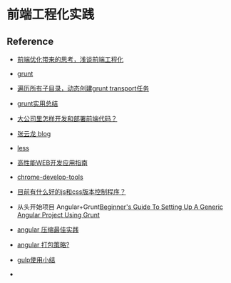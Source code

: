 前端工程化实践
==========

## Reference
* [前端优化带来的思考，浅谈前端工程化](http://www.cnblogs.com/yexiaochai/p/4901341.html)
* [grunt](http://www.gruntjs.net/)
* [遍历所有子目录，动态创建grunt transport任务](http://kyfxbl.iteye.com/blog/1971335)
* [grunt实用总结](http://www.cnblogs.com/chyingp/p/grunt-practical-summary.html)
* [大公司里怎样开发和部署前端代码？](https://www.zhihu.com/question/20790576)
* [张云龙 blog](https://github.com/fouber/blog)
* [less](http://123.56.156.13/api/lesscss/bootcss/www.bootcss.com/p/lesscss/index.htm)
* [高性能WEB开发应用指南](http://developer.51cto.com/art/201104/257581.htm)
* [chrome-develop-tools](http://www.cnblogs.com/constantince/p/4585983.html)

* [目前有什么好的js和css版本控制程序？](https://www.zhihu.com/question/27548038)
* 从头开始项目 Angular+Grunt[Beginner's Guide To Setting Up A Generic Angular Project Using Grunt](http://technology.finra.org/code/setting-up-angular-using-grunt.html)
* [angular 压缩最佳实践](https://segmentfault.com/q/1010000004520699)
* [angular 打包策略?](https://segmentfault.com/q/1010000004410982)
* [gulp使用小结](http://web.jobbole.com/86025/)
* 